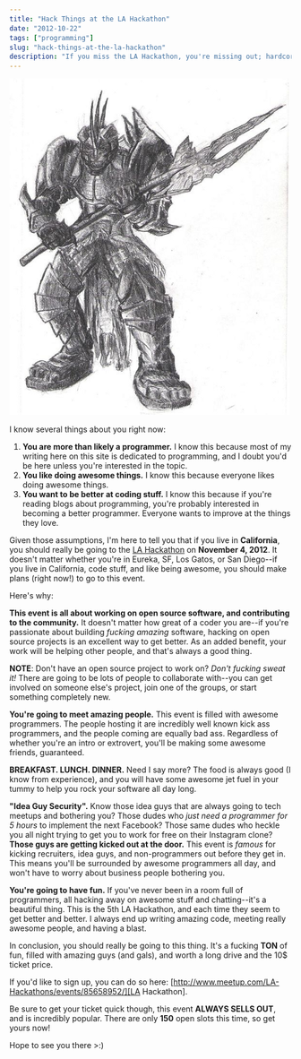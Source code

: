 ```yaml
---
title: "Hack Things at the LA Hackathon"
date: "2012-10-22"
tags: ["programming"]
slug: "hack-things-at-the-la-hackathon"
description: "If you miss the LA Hackathon, you're missing out; hardcore."
---
```



![Axe Warrior Sketch][]


I know several things about you right now:

1.  **You are more than likely a programmer.**  I know this because most of my
    writing here on this site is dedicated to programming, and I doubt you'd be
    here unless you're interested in the topic.
2.  **You like doing awesome things.**  I know this because everyone likes
    doing awesome things.
3.  **You want to be better at coding stuff.**  I know this because if you're
    reading blogs about programming, you're probably interested in becoming a
    better programmer.  Everyone wants to improve at the things they love.

Given those assumptions, I'm here to tell you that if you live in
**California**, you should really be going to the [LA Hackathon][] on
**November 4, 2012**.  It doesn't matter whether you're in Eureka, SF, Los
Gatos, or San Diego--if you live in California, code stuff, and like being
awesome, you should make plans (right now!) to go to this event.

Here's why:

**This event is all about working on open source software, and contributing to
the community.**  It doesn't matter how great of a coder you are--if you're
passionate about building *fucking amazing* software, hacking on open source
projects is an excellent way to get better.  As an added benefit, your work
will be helping other people, and that's always a good thing.

**NOTE**: Don't have an open source project to work on?  *Don't fucking sweat
it!*  There are going to be lots of people to collaborate with--you can get
involved on someone else's project, join one of the groups, or start something
completely new.

**You're going to meet amazing people.**  This event is filled with awesome
programmers.  The people hosting it are incredibly well known kick ass
programmers, and the people coming are equally bad ass.  Regardless of whether
you're an intro or extrovert, you'll be making some awesome friends,
guaranteed.

**BREAKFAST.  LUNCH.  DINNER.**  Need I say more?  The food is always good (I
know from experience), and you will have some awesome jet fuel in your tummy to
help you rock your software all day long.

**"Idea Guy Security".**  Know those idea guys that are always going to tech
meetups and bothering you?  Those dudes who *just need a programmer for 5
hours* to implement the next Facebook?  Those same dudes who heckle you all
night trying to get you to work for free on their Instagram clone? **Those guys
are getting kicked out at the door.**  This event is *famous* for kicking
recruiters, idea guys, and non-programmers out before they get in.  This means
you'll be surrounded by awesome programmers all day, and won't have to worry
about business people bothering you.

**You're going to have fun.**  If you've never been in a room full of
programmers, all hacking away on awesome stuff and chatting--it's a beautiful
thing.  This is the 5th LA Hackathon, and each time they seem to get better and
better.  I always end up writing amazing code, meeting really awesome people,
and having a blast.

In conclusion, you should really be going to this thing.  It's a fucking
**TON** of fun, filled with amazing guys (and gals), and worth a long drive
and the 10$ ticket price.

If you'd like to sign up, you can do so
here: [http://www.meetup.com/LA-Hackathons/events/85658952/][LA Hackathon].

Be sure to get your ticket quick though, this event **ALWAYS SELLS OUT**, and
is incredibly popular.  There are only **150** open slots this time, so get
yours now!

Hope to see you there >:)


  [Axe Warrior Sketch]: /static/images/2012/axe-warrior-sketch.png "Axe Warrior Sketch"
  [LA Hackathon]: http://www.meetup.com/LA-Hackathons/events/85658952/ "LA Hackathon"
